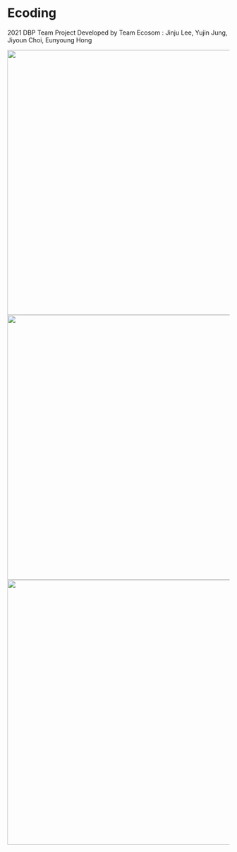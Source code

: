 # Ecoding
2021 DBP Team Project
Developed by Team Ecosom
: Jinju Lee, Yujin Jung, Jiyoun Choi, Eunyoung Hong

<img width="600" src="https://user-images.githubusercontent.com/22590522/139801925-5dbecb17-e28e-4484-b6f4-28de1ed5b951.png"/><br/>
<img width="600" src="https://user-images.githubusercontent.com/22590522/139801952-49ab8f18-f374-44aa-b198-e8a9ce626aea.png"/><br/>
<img width="600" src="https://user-images.githubusercontent.com/22590522/139801963-37e2da5d-696f-4e82-b2c3-4b0c4547e7fd.png"/><br/>
